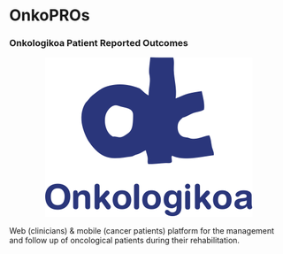# OnkoPROs

### Onkologikoa Patient Reported Outcomes
<p align="center">
  <img src="https://github.com/ivadym/OnkoPROs/blob/master/OnkoPros/src/assets/logos/onkologikoa.png" />
</p>

Web (clinicians) & mobile (cancer patients) platform for the management and follow up of oncological patients during their rehabilitation.
